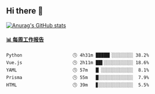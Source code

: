 ## Hi there 👋

[![Anurag's GitHub stats](https://github-readme-stats-orilights.vercel.app/api?username=orilights)](https://github.com/anuraghazra/github-readme-stats)

<!--
**OriLight152/OriLight152** is a ✨ _special_ ✨ repository because its `README.md` (this file) appears on your GitHub profile.

Here are some ideas to get you started:

- 🔭 I’m currently working on ...
- 🌱 I’m currently learning ...
- 👯 I’m looking to collaborate on ...
- 🤔 I’m looking for help with ...
- 💬 Ask me about ...
- 📫 How to reach me: ...
- 😄 Pronouns: ...
- ⚡ Fun fact: ...
-->

<!-- waka-box start -->
#### <a href="https://gist.github.com/92c8d5b388768c10efcba86e82b7c4fb" target="_blank">📊 每周工作报告</a>
```text
Python                   🕓 4h31m █████▎░░░░░░░░ 38.2%
Vue.js                   🕓 2h11m ██▌░░░░░░░░░░░ 18.6%
YAML                     🕓 57m   █▏░░░░░░░░░░░░  8.1%
Prisma                   🕓 55m   █░░░░░░░░░░░░░  7.9%
HTML                     🕓 39m   ▊░░░░░░░░░░░░░  5.5%
```
<!-- Powered by https://github.com/journey-ad/waka-box-go . -->
<!-- waka-box end -->
